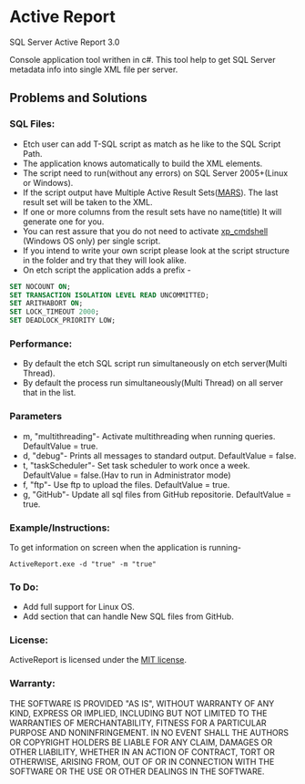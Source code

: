 # Active Report
SQL Server Active Report 3.0

Console application tool writhen in c#.
This tool help to get SQL Server metadata info into single XML file per server.

## Problems and Solutions

### SQL Files:
* Etch user can add T-SQL script as match as he like to the SQL Script Path.
* The application knows automatically to build the XML elements.
* The script need to run(without any errors) on SQL Server 2005+(Linux or Windows).
* If the script output have Multiple Active Result Sets([MARS](https://docs.microsoft.com/en-us/sql/relational-databases/native-client/features/using-multiple-active-result-sets-mars)). The last result set will be taken to the XML.
* If one or more columns from the result sets have no name(title) It will generate one for you.
* You can rest assure that you do not need to activate [xp_cmdshell](https://docs.microsoft.com/en-us/sql/relational-databases/system-stored-procedures/xp-cmdshell-transact-sql) (Windows OS only) per single script.
* If you intend to write your own script please look at the script structure in the folder and try that they will look alike.
* On etch script the application adds a prefix - 
```sql
SET NOCOUNT ON;
SET TRANSACTION ISOLATION LEVEL READ UNCOMMITTED;
SET ARITHABORT ON;
SET LOCK_TIMEOUT 2000;
SET DEADLOCK_PRIORITY LOW;
```

### Performance:
* By default the etch SQL script run simultaneously on etch server(Multi Thread).
* By default the process run simultaneously(Multi Thread) on all server that in the list.


### Parameters
* m, "multithreading"- Activate multithreading when running queries. DefaultValue = true.
* d, "debug"- Prints all messages to standard output. DefaultValue = false.
* t, "taskScheduler"- Set task scheduler to work once a week. DefaultValue = false.(Hav to run in Administrator mode)
* f, "ftp"- Use ftp to upload the files. DefaultValue = true.
* g, "GitHub"- Update all sql files from GitHub repositorie. DefaultValue = true.

### Example/Instructions:
To get information on screen when the application is running-
```
ActiveReport.exe -d "true" -m "true"
```

### To Do:
* Add full support for Linux OS.
* Add section that can handle New SQL files from GitHub.

### License:
ActiveReport is licensed under the [MIT license](https://github.com/crs2007/ActiveReport/blob/master/LICENSE).

### Warranty:
THE SOFTWARE IS PROVIDED "AS IS", WITHOUT WARRANTY OF ANY KIND, EXPRESS 
OR IMPLIED, INCLUDING BUT NOT LIMITED TO THE WARRANTIES OF 
MERCHANTABILITY, FITNESS FOR A PARTICULAR PURPOSE AND NONINFRINGEMENT. 
IN NO EVENT SHALL THE AUTHORS OR COPYRIGHT HOLDERS BE LIABLE FOR ANY 
CLAIM, DAMAGES OR OTHER LIABILITY, WHETHER IN AN ACTION OF CONTRACT, 
TORT OR OTHERWISE, ARISING FROM, OUT OF OR IN CONNECTION WITH THE 
SOFTWARE OR THE USE OR OTHER DEALINGS IN THE SOFTWARE. 
